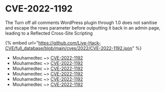 # CVE-2022-1192

The Turn off all comments WordPress plugin through 1.0 does not sanitise and escape the rows parameter before outputting it back in an admin page, leading to a Reflected Cross-Site Scripting

{% embed url="https://github.com/Live-Hack-CVE/full_database/blob/main/cves/2022/CVE-2022-1192.json" %}


* Mouhamedtec ~> [CVE-2022-1192](https://www.alice-snow.ru/2022/database/cve-2022-1192/cve-2022-1192-mouhamedtec)
* Mouhamedtec ~> [CVE-2022-1192](https://www.alice-snow.ru/2022/database/cve-2022-1192/cve-2022-1192-mouhamedtec)
* Mouhamedtec ~> [CVE-2022-1192](https://www.alice-snow.ru/2022/database/cve-2022-1192/cve-2022-1192-mouhamedtec)
* Mouhamedtec ~> [CVE-2022-1192](https://www.alice-snow.ru/2022/database/cve-2022-1192/cve-2022-1192-mouhamedtec)
* Mouhamedtec ~> [CVE-2022-1192](https://www.alice-snow.ru/2022/database/cve-2022-1192/cve-2022-1192-mouhamedtec)
* Mouhamedtec ~> [CVE-2022-1192](https://www.alice-snow.ru/2022/database/cve-2022-1192/cve-2022-1192-mouhamedtec)